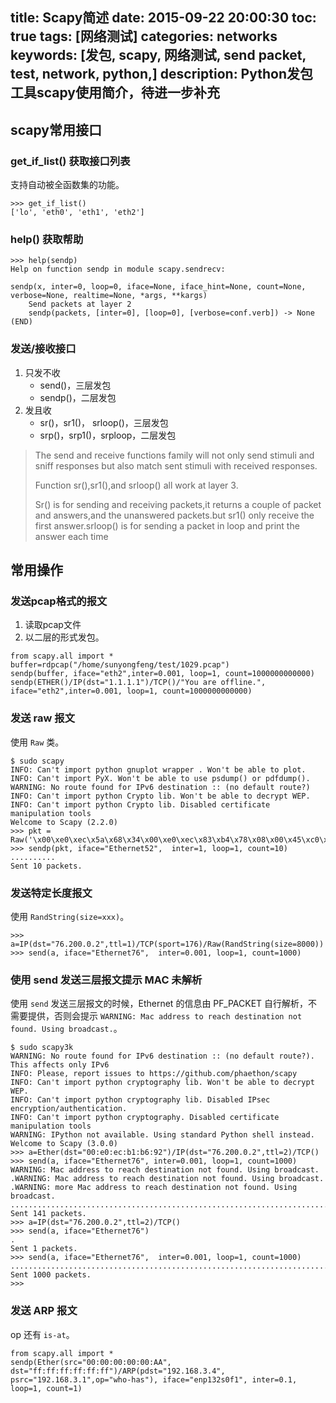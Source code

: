 title: Scapy简述
date: 2015-09-22 20:00:30
toc: true
tags: [网络测试]
categories: networks
keywords: [发包, scapy, 网络测试, send packet, test, network, python,]
description: Python发包工具scapy使用简介，待进一步补充
---

scapy常用接口
------------------

### get_if_list() 获取接口列表
支持自动被全函数集的功能。
```
>>> get_if_list()
['lo', 'eth0', 'eth1', 'eth2']
```

### help() 获取帮助
```
>>> help(sendp)
Help on function sendp in module scapy.sendrecv:

sendp(x, inter=0, loop=0, iface=None, iface_hint=None, count=None, verbose=None, realtime=None, *args, **kargs)
    Send packets at layer 2
    sendp(packets, [inter=0], [loop=0], [verbose=conf.verb]) -> None
(END)
```

<!--more-->

### 发送/接收接口
1. 只发不收
	* send()，三层发包
	* sendp()，二层发包
2. 发且收
	* sr()，sr1()， srloop()，三层发包
	* srp()，srp1()，srploop，二层发包

> The send and receive functions family will not only send stimuli and sniff responses but also match sent stimuli with received responses. 
> 
> Function sr(),sr1(),and srloop() all work at layer 3.
> 
> Sr() is for sending and receiving packets,it returns a couple of packet and answers,and the unanswered packets.but sr1() only receive the first answer.srloop() is for sending a packet in loop and print the answer each time


## 常用操作
### 发送pcap格式的报文

1. 读取pcap文件
2. 以二层的形式发包。

```
from scapy.all import *
buffer=rdpcap("/home/sunyongfeng/test/1029.pcap")
sendp(buffer, iface="eth2",inter=0.001, loop=1, count=1000000000000)
sendp(ETHER()/IP(dst="1.1.1.1")/TCP()/"You are offline.", iface="eth2",inter=0.001, loop=1, count=1000000000000)
```

### 发送 raw 报文

使用 `Raw` 类。

```
$ sudo scapy 
INFO: Can't import python gnuplot wrapper . Won't be able to plot.
INFO: Can't import PyX. Won't be able to use psdump() or pdfdump().
WARNING: No route found for IPv6 destination :: (no default route?)
INFO: Can't import python Crypto lib. Won't be able to decrypt WEP.
INFO: Can't import python Crypto lib. Disabled certificate manipulation tools
Welcome to Scapy (2.2.0)
>>> pkt = Raw('\x00\xe0\xec\x5a\x68\x34\x00\xe0\xec\x83\xb4\x78\x08\x00\x45\xc0\x00\x3c\x38\xe7\x40\x00\x01\x06\x18\x13\x14\x00\x00\x01\x14\x00\x00\x02\x8d\x49\x00\xb3\xe6\x7e\x5f\xfa\x00\x00\x00\x00\xa0\x02\x72\x10\x53\x43\x00\x00\x02\x04\x05\xb4\x04\x02\x08\x0a\x00\xc4\x85\x70\x00\x00\x00\x00\x01\x03\x03\x07')
>>> sendp(pkt, iface="Ethernet52",  inter=1, loop=1, count=10) 
..........
Sent 10 packets.
```

### 发送特定长度报文

使用 `RandString(size=xxx)`。

```
>>> a=IP(dst="76.200.0.2",ttl=1)/TCP(sport=176)/Raw(RandString(size=8000))   
>>> send(a, iface="Ethernet76",  inter=0.001, loop=1, count=1000)  
```

### 使用 send 发送三层报文提示 MAC 未解析

使用 `send` 发送三层报文的时候，Ethernet 的信息由 PF_PACKET 自行解析，不需要提供，否则会提示 `WARNING: Mac address to reach destination not found. Using broadcast.`。

```
$ sudo scapy3k          
WARNING: No route found for IPv6 destination :: (no default route?). This affects only IPv6
INFO: Please, report issues to https://github.com/phaethon/scapy
INFO: Can't import python cryptography lib. Won't be able to decrypt WEP.
INFO: Can't import python cryptography lib. Disabled IPsec encryption/authentication.
INFO: Can't import python cryptography. Disabled certificate manipulation tools
WARNING: IPython not available. Using standard Python shell instead.
Welcome to Scapy (3.0.0)
>>> a=Ether(dst="00:e0:ec:b1:b6:92")/IP(dst="76.200.0.2",ttl=2)/TCP()                           
>>> send(a, iface="Ethernet76", inter=0.001, loop=1, count=1000)
WARNING: Mac address to reach destination not found. Using broadcast.
.WARNING: Mac address to reach destination not found. Using broadcast.
.WARNING: more Mac address to reach destination not found. Using broadcast.
..........................................................................................................................................^C
Sent 141 packets.
>>> a=IP(dst="76.200.0.2",ttl=2)/TCP()                                     
>>> send(a, iface="Ethernet76")                                      
.
Sent 1 packets.
>>> send(a, iface="Ethernet76",  inter=0.001, loop=1, count=1000)
........................................................................................................................................................................................................................................................................................................................................................................................................................................................................................................................................................................................................................................................................................................................................................................................................................................................................................................................................................................................................................................
Sent 1000 packets.
>>>
```

### 发送 ARP 报文

op 还有 `is-at`。

```
from scapy.all import *
sendp(Ether(src="00:00:00:00:00:AA", dst="ff:ff:ff:ff:ff:ff")/ARP(pdst="192.168.3.4", psrc="192.168.3.1",op="who-has"), iface="enp132s0f1", inter=0.1, loop=1, count=1) 
```
